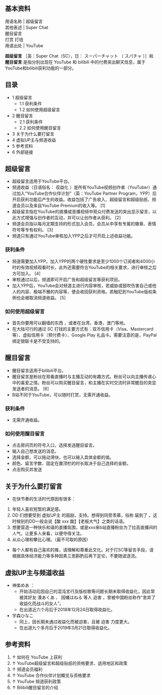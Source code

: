 **基本资料**  
---  
用语名称  |  超级留言   
其他表述  |  Super Chat   
醒目留言  
打赏  打钱  
用语出处  |  YouTube   
  
**超级留言** ［英：Super Chat（SC），日：  スーパーチャット  （  スパチャ  ）］和 **醒目留言** 是指分别出现在
YouTube  和  bilibili  中的付费突出聊天信息，属于YouTube和bilibili获利功能的一部分。

##  目录

  * 1  超级留言 
    * 1.1  获利条件 
    * 1.2  如何使用超级留言 
  * 2  醒目留言 
    * 2.1  获利条件 
    * 2.2  如何使用醒目留言 
  * 3  关于为什么要打留言 
  * 4  虚拟UP主与频道收益 
  * 5  参考资料 
  * 6  外部链接 

##  超级留言

  * 超级留言适用于YouTube平台。 
  * 频道收益（日语俗名：  収益化  ）是所有YouTube视频创作者（YouTuber）通过加入“YouTube合作伙伴计划”（英：YouTube Partner Program，YPP）后开启获利功能后产生的收益。收益包括了广告收入、超级留言和超级贴纸、频道会员以及来自YouTube Premium的收入等。  [1] 
  * 超级留言指在YouTube的直播或首播视频中观众付费发送的突出显示留言，以此方式增强与创作者的互动，并可以让创作者从获利。  [2] 
  * 频道会员指以每月定期支持的形式加入会员，会员从中享有专属的徽章、表情符号等专有权利。  [3] 
  * 频道只有通过YouTube审核加入YPP之后才可开启上述收益功能。 

###  获利条件

  * 频道需要加入YPP。加入YPP的两个硬性要求是至少1000个订阅者和4000小时的有效视频观看时长，此外还需要符合YouTube的相关要求，进行审核之后方可加入。  [4] 
  * 审核通过以后，频道即可开启广告和超级留言等获利项目。 
  * 加入YPP后，YouTube会对频道主进行内容审核，若威胁或鼓吹伤害自己或他人的内容、极端不雅的内容等，便会收回获利资格。若触犯到YouTube版权条例也会被取消频道收益。  [5] 

###  如何使用超级留言

  * 首先你要用可以翻墙的东西  ，或者在台湾，香港，澳门等地。 
  * 在大陆可行的通过 SC 打钱的主要方式有：双币信用卡（Visa、Mastercard 等）、虚拟信用卡（预付费卡）、Google Play 礼品卡。需要注意的是，PayPal 绑定银联卡是不受支持的。 

##  醒目留言

  * 醒目留言适用于bilibili平台。 
  * 醒目留言是粉丝在观看直播时与主播互动的有趣方式。粉丝可以向主播传递心中的喜爱之情。粉丝可以购买醒目留言，和主播在实时交流时非常醒目的突显发送者的消息。  [6] 
  * B站不同于YouTube，可以随时打赏，无需开通收益。 

###  获利条件

  * 无需开通收益。 

###  如何使用醒目留言

  * 点击房间页的符号入口，选择发送醒目留言。 
  * 输入自己想发送的消息。 
  * 选择金额，可以拖动滑块，也可以输入具体金额的值。 
  * 颜色、留言字数、固定在置顶栏的时长取决于自己选择的金额。 
  * 点击购买并发送 

##  关于为什么要打留言

  * 在快节奏的生活时代原因有很多： 

  1. 年轻人喜欢短暂的满足感。 
  2. DD  们想要受到  虚拟UP主  的鼓励，支持。想得到同旁羡慕，俗称  届到了  。这时候别的DD一般会说【酸 xxx 酸】【老板大气】之类的话语。 
  3. 想要营造一种快乐和谐的直播氛围，或是xxx来b站直播粉丝为了拉高直播间的人气，让更多人来看，以便夺得关注。 
  4. 从众心理和攀比心理。（最不可取的原因） 

  * 每个人都有自己喜欢的推，请理解和尊重此文化。对于打SC等留言手段，请根据具体经济能力等多种因素三思斟酌后再下定论，不要随波逐流。 

##  虚拟UP主与频道收益

  * 神楽めあ  ： 
    * 开始活动后因自己的混沌言行及版权歌等问题长期未取得收益化，因此常被其好友  湊あくあ  、  因幡はねる  等人  迫害  ，曾被中国粉丝称作“舍弃了收益化而战斗的女人”。 
    * 在出道近六个月后于2018年12月24日取得收益化。 
  * 宇森ひなこ 
    * 同上，因长期未通过收益化而被迫害，且被  迫害  力度更大。 
    * 在出道九个多月后于2019年3月21日取得收益化。 

##  参考资料

  1. ↑  如何在 YouTube 上获利 
  2. ↑  YouTube超级留言和超级贴纸的资格要求、适用地区和政策 
  3. ↑  频道会员福利 
  4. ↑  YouTube 合作伙伴计划概览与资格要求 
  5. ↑  YouTube 频道获利政策 
  6. ↑  Bilibili醒目留言的介绍 